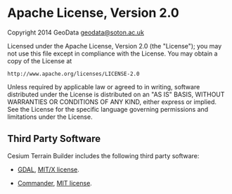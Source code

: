 # Apache License, Version 2.0

Copyright 2014 GeoData <geodata@soton.ac.uk>

Licensed under the Apache License, Version 2.0 (the "License");
you may not use this file except in compliance with the License.
You may obtain a copy of the License at

    http://www.apache.org/licenses/LICENSE-2.0

Unless required by applicable law or agreed to in writing, software
distributed under the License is distributed on an "AS IS" BASIS,
WITHOUT WARRANTIES OR CONDITIONS OF ANY KIND, either express or implied.
See the License for the specific language governing permissions and
limitations under the License.

## Third Party Software

Cesium Terrain Builder includes the following third party software:

* [GDAL](http://www.gdal.org),
  [MIT/X license](http://svn.osgeo.org/gdal/trunk/gdal/LICENSE.TXT).

* [Commander](http://www.github.com/clibs/commander),
  [MIT license](https://github.com/clibs/commander#license).
